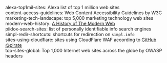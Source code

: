 alexa-top1mil-sites: Alexa list of top 1 million web sites  
content-access-guidelines: Web Content Accessibility Guidelines by W3C  
marketing-tech-landscape: top 5,000 marketing technology web sites  
modern-web-history: [A History of The Modern Web](https://github.com/whatwg/web-history "WHATWG web-history")  
piidox-search-sites: list of personally identifiable info search engines  
simpl-redir-shortcuts: shortcuts for redirection on `simpl.info`   
sites-using-cloudflare: sites using CloudFlare WAF according to [GitHub @pirate](https://github.com/pirate)  
top-sites-global: Top 1,000 Internet web sites across the globe by OWASP headers  
